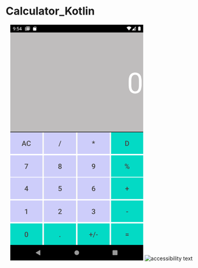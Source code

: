 # Calculator_Kotlin

<p align="center">
  <img src="Screenshot_20210623_215452.png" width="350" title="hover text">
  <img src="your_relative_path_here_number_2_large_name" width="350" alt="accessibility text">
</p>
